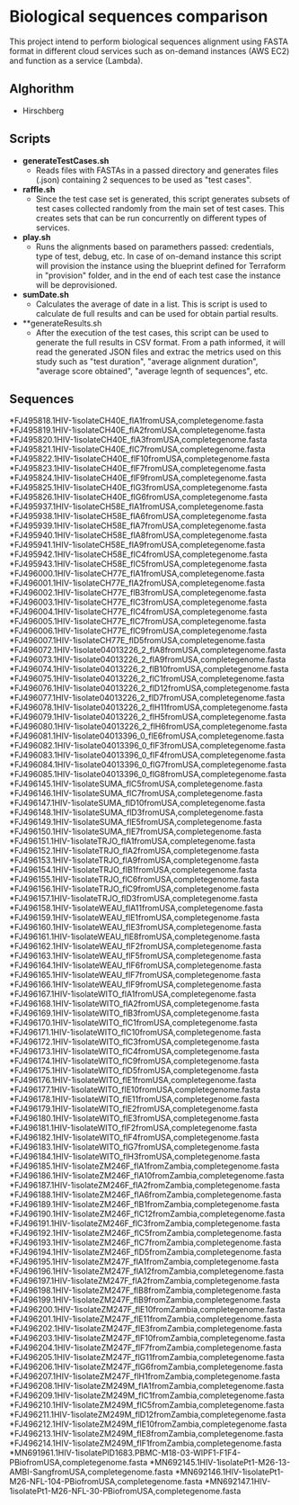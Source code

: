 # Biological sequences comparison
This project intend to perform biological sequences alignment using FASTA format in different cloud services such as on-demand instances (AWS EC2) and function as a service (Lambda). 

## Alghorithm

- Hirschberg

## Scripts
 - **generateTestCases.sh**
    - Reads files with FASTAs in a passed directory and generates files (.json) containing 2 sequences to be used as "test cases".
 - **raffle.sh**
    - Since the test case set is generated, this script generates subsets of test cases collected randomly from the main set of test cases. This creates sets that can be run concurrently on different types of services.
 - **play.sh**
    - Runs the alignments based on paramethers passed: credentials, type of test, debug, etc. In case of on-demand instance this script will provision the instance using the blueprint defined for Terraform in "provision" folder, and in the end of each test case the instance will be deprovisioned.
 - **sumDate.sh** 
    - Calculates the average of date in a list. This is script is used to calculate de full results and can be used for obtain partial results.
 - **generateResults.sh
    - After the execution of the test cases, this script can be used to generate the full results in CSV format. From a path informed, it will read the generated JSON files and extrac the metrics used on this study such as "test duration", "average alignment duration", "average score obtained", "average legnth of sequences", etc.

## Sequences
*FJ495818.1HIV-1isolateCH40E_flA1fromUSA,completegenome.fasta
*FJ495819.1HIV-1isolateCH40E_flA2fromUSA,completegenome.fasta
*FJ495820.1HIV-1isolateCH40E_flA3fromUSA,completegenome.fasta
*FJ495821.1HIV-1isolateCH40E_flC7fromUSA,completegenome.fasta
*FJ495822.1HIV-1isolateCH40E_flF10fromUSA,completegenome.fasta
*FJ495823.1HIV-1isolateCH40E_flF7fromUSA,completegenome.fasta
*FJ495824.1HIV-1isolateCH40E_flF9fromUSA,completegenome.fasta
*FJ495825.1HIV-1isolateCH40E_flG3fromUSA,completegenome.fasta
*FJ495826.1HIV-1isolateCH40E_flG6fromUSA,completegenome.fasta
*FJ495937.1HIV-1isolateCH58E_flA1fromUSA,completegenome.fasta
*FJ495938.1HIV-1isolateCH58E_flA6fromUSA,completegenome.fasta
*FJ495939.1HIV-1isolateCH58E_flA7fromUSA,completegenome.fasta
*FJ495940.1HIV-1isolateCH58E_flA8fromUSA,completegenome.fasta
*FJ495941.1HIV-1isolateCH58E_flA9fromUSA,completegenome.fasta
*FJ495942.1HIV-1isolateCH58E_flC4fromUSA,completegenome.fasta
*FJ495943.1HIV-1isolateCH58E_flC5fromUSA,completegenome.fasta
*FJ496000.1HIV-1isolateCH77E_flA1fromUSA,completegenome.fasta
*FJ496001.1HIV-1isolateCH77E_flA2fromUSA,completegenome.fasta
*FJ496002.1HIV-1isolateCH77E_flB3fromUSA,completegenome.fasta
*FJ496003.1HIV-1isolateCH77E_flC3fromUSA,completegenome.fasta
*FJ496004.1HIV-1isolateCH77E_flC4fromUSA,completegenome.fasta
*FJ496005.1HIV-1isolateCH77E_flC7fromUSA,completegenome.fasta
*FJ496006.1HIV-1isolateCH77E_flC9fromUSA,completegenome.fasta
*FJ496007.1HIV-1isolateCH77E_flD5fromUSA,completegenome.fasta
*FJ496072.1HIV-1isolate04013226_2_flA8fromUSA,completegenome.fasta
*FJ496073.1HIV-1isolate04013226_2_flA9fromUSA,completegenome.fasta
*FJ496074.1HIV-1isolate04013226_2_flB10fromUSA,completegenome.fasta
*FJ496075.1HIV-1isolate04013226_2_flC1fromUSA,completegenome.fasta
*FJ496076.1HIV-1isolate04013226_2_flD12fromUSA,completegenome.fasta
*FJ496077.1HIV-1isolate04013226_2_flD7fromUSA,completegenome.fasta
*FJ496078.1HIV-1isolate04013226_2_flH11fromUSA,completegenome.fasta
*FJ496079.1HIV-1isolate04013226_2_flH5fromUSA,completegenome.fasta
*FJ496080.1HIV-1isolate04013226_2_flH6fromUSA,completegenome.fasta
*FJ496081.1HIV-1isolate04013396_0_flE6fromUSA,completegenome.fasta
*FJ496082.1HIV-1isolate04013396_0_flF3fromUSA,completegenome.fasta
*FJ496083.1HIV-1isolate04013396_0_flF4fromUSA,completegenome.fasta
*FJ496084.1HIV-1isolate04013396_0_flG7fromUSA,completegenome.fasta
*FJ496085.1HIV-1isolate04013396_0_flG8fromUSA,completegenome.fasta
*FJ496145.1HIV-1isolateSUMA_flC5fromUSA,completegenome.fasta
*FJ496146.1HIV-1isolateSUMA_flC7fromUSA,completegenome.fasta
*FJ496147.1HIV-1isolateSUMA_flD10fromUSA,completegenome.fasta
*FJ496148.1HIV-1isolateSUMA_flD3fromUSA,completegenome.fasta
*FJ496149.1HIV-1isolateSUMA_flE5fromUSA,completegenome.fasta
*FJ496150.1HIV-1isolateSUMA_flE7fromUSA,completegenome.fasta
*FJ496151.1HIV-1isolateTRJO_flA1fromUSA,completegenome.fasta
*FJ496152.1HIV-1isolateTRJO_flA2fromUSA,completegenome.fasta
*FJ496153.1HIV-1isolateTRJO_flA9fromUSA,completegenome.fasta
*FJ496154.1HIV-1isolateTRJO_flB1fromUSA,completegenome.fasta
*FJ496155.1HIV-1isolateTRJO_flC6fromUSA,completegenome.fasta
*FJ496156.1HIV-1isolateTRJO_flC9fromUSA,completegenome.fasta
*FJ496157.1HIV-1isolateTRJO_flD3fromUSA,completegenome.fasta
*FJ496158.1HIV-1isolateWEAU_flA11fromUSA,completegenome.fasta
*FJ496159.1HIV-1isolateWEAU_flE1fromUSA,completegenome.fasta
*FJ496160.1HIV-1isolateWEAU_flE3fromUSA,completegenome.fasta
*FJ496161.1HIV-1isolateWEAU_flE8fromUSA,completegenome.fasta
*FJ496162.1HIV-1isolateWEAU_flF2fromUSA,completegenome.fasta
*FJ496163.1HIV-1isolateWEAU_flF5fromUSA,completegenome.fasta
*FJ496164.1HIV-1isolateWEAU_flF6fromUSA,completegenome.fasta
*FJ496165.1HIV-1isolateWEAU_flF7fromUSA,completegenome.fasta
*FJ496166.1HIV-1isolateWEAU_flF9fromUSA,completegenome.fasta
*FJ496167.1HIV-1isolateWITO_flA1fromUSA,completegenome.fasta
*FJ496168.1HIV-1isolateWITO_flA2fromUSA,completegenome.fasta
*FJ496169.1HIV-1isolateWITO_flB3fromUSA,completegenome.fasta
*FJ496170.1HIV-1isolateWITO_flC1fromUSA,completegenome.fasta
*FJ496171.1HIV-1isolateWITO_flC10fromUSA,completegenome.fasta
*FJ496172.1HIV-1isolateWITO_flC3fromUSA,completegenome.fasta
*FJ496173.1HIV-1isolateWITO_flC4fromUSA,completegenome.fasta
*FJ496174.1HIV-1isolateWITO_flC9fromUSA,completegenome.fasta
*FJ496175.1HIV-1isolateWITO_flD5fromUSA,completegenome.fasta
*FJ496176.1HIV-1isolateWITO_flE1fromUSA,completegenome.fasta
*FJ496177.1HIV-1isolateWITO_flE10fromUSA,completegenome.fasta
*FJ496178.1HIV-1isolateWITO_flE11fromUSA,completegenome.fasta
*FJ496179.1HIV-1isolateWITO_flE2fromUSA,completegenome.fasta
*FJ496180.1HIV-1isolateWITO_flE3fromUSA,completegenome.fasta
*FJ496181.1HIV-1isolateWITO_flF2fromUSA,completegenome.fasta
*FJ496182.1HIV-1isolateWITO_flF4fromUSA,completegenome.fasta
*FJ496183.1HIV-1isolateWITO_flG7fromUSA,completegenome.fasta
*FJ496184.1HIV-1isolateWITO_flH3fromUSA,completegenome.fasta
*FJ496185.1HIV-1isolateZM246F_flA1fromZambia,completegenome.fasta
*FJ496186.1HIV-1isolateZM246F_flA10fromZambia,completegenome.fasta
*FJ496187.1HIV-1isolateZM246F_flA2fromZambia,completegenome.fasta
*FJ496188.1HIV-1isolateZM246F_flA6fromZambia,completegenome.fasta
*FJ496189.1HIV-1isolateZM246F_flB1fromZambia,completegenome.fasta
*FJ496190.1HIV-1isolateZM246F_flC12fromZambia,completegenome.fasta
*FJ496191.1HIV-1isolateZM246F_flC3fromZambia,completegenome.fasta
*FJ496192.1HIV-1isolateZM246F_flC5fromZambia,completegenome.fasta
*FJ496193.1HIV-1isolateZM246F_flC7fromZambia,completegenome.fasta
*FJ496194.1HIV-1isolateZM246F_flD5fromZambia,completegenome.fasta
*FJ496195.1HIV-1isolateZM247F_flA1fromZambia,completegenome.fasta
*FJ496196.1HIV-1isolateZM247F_flA12fromZambia,completegenome.fasta
*FJ496197.1HIV-1isolateZM247F_flA2fromZambia,completegenome.fasta
*FJ496198.1HIV-1isolateZM247F_flB8fromZambia,completegenome.fasta
*FJ496199.1HIV-1isolateZM247F_flB9fromZambia,completegenome.fasta
*FJ496200.1HIV-1isolateZM247F_flE10fromZambia,completegenome.fasta
*FJ496201.1HIV-1isolateZM247F_flE11fromZambia,completegenome.fasta
*FJ496202.1HIV-1isolateZM247F_flE3fromZambia,completegenome.fasta
*FJ496203.1HIV-1isolateZM247F_flF10fromZambia,completegenome.fasta
*FJ496204.1HIV-1isolateZM247F_flF7fromZambia,completegenome.fasta
*FJ496205.1HIV-1isolateZM247F_flG11fromZambia,completegenome.fasta
*FJ496206.1HIV-1isolateZM247F_flG6fromZambia,completegenome.fasta
*FJ496207.1HIV-1isolateZM247F_flH1fromZambia,completegenome.fasta
*FJ496208.1HIV-1isolateZM249M_flA1fromZambia,completegenome.fasta
*FJ496209.1HIV-1isolateZM249M_flC1fromZambia,completegenome.fasta
*FJ496210.1HIV-1isolateZM249M_flC5fromZambia,completegenome.fasta
*FJ496211.1HIV-1isolateZM249M_flD12fromZambia,completegenome.fasta
*FJ496212.1HIV-1isolateZM249M_flE10fromZambia,completegenome.fasta
*FJ496213.1HIV-1isolateZM249M_flE8fromZambia,completegenome.fasta
*FJ496214.1HIV-1isolateZM249M_flF1fromZambia,completegenome.fasta
*MN691961.1HIV-1isolatePID1683.PBMC-M18-03-WIPF1-F1F4-PBiofromUSA,completegenome.fasta
*MN692145.1HIV-1isolatePt1-M26-13-AMBI-SangfromUSA,completegenome.fasta
*MN692146.1HIV-1isolatePt1-M26-NFL-104-PBiofromUSA,completegenome.fasta
*MN692147.1HIV-1isolatePt1-M26-NFL-30-PBiofromUSA,completegenome.fasta
